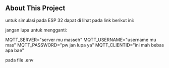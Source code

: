 ## About This Project

untuk simulasi pada ESP 32 dapat di lihat pada link berikut ini:
<p align="center"><a href="https://wokwi.com/projects/432840239848984577" target="_blank"></a></p>

jangan lupa untuk mengganti:

MQTT_SERVER="server mu masseh"
MQTT_USERNAME="username mu mas"
MQTT_PASSWORD="pw jan lupa ya"
MQTT_CLIENTID="ini mah bebas apa bae"

pada file .env
